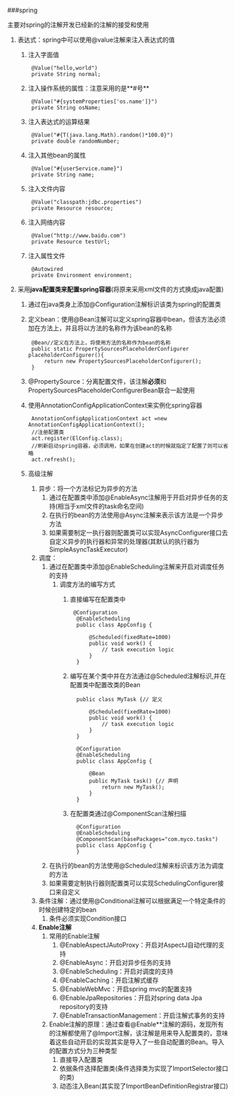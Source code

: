 ###spring

主要对spring的注解开发已经新的注解的接受和使用

1. 表达式：spring中可以使用@value注解来注入表达式的值
	1. 注入字面值

			@Value("hello,world")
			private String normal;
	2. 注入操作系统的属性：注意采用的是**#号**

			@Value("#{systemProperties['os.name']}")
			private String osName;
	3. 注入表达式的运算结果

			@Value("#{T(java.lang.Math).random()*100.0}")
			private double randomNumber;
	4. 注入其他bean的属性

			@Value("#{userService.name}")
			private String name;
	5. 注入文件内容

			@Value("classpath:jdbc.properties")
			private Resource resource;
	6. 注入网络内容

			@Value("http://www.baidu.com")
			private Resource testUrl;
	7. 注入属性文件

			@Autowired
			private Environment environment;
2. 采用**java配置类来配置spring容器**(将原来采用xml文件的方式换成java配置)
	1. 通过在java类身上添加@Configuration注解标识该类为spring的配置类
	2. 定义bean：使用@Bean注解可以定义spring容器中bean，但该方法必须加在方法上，并且将以方法的名称作为该bean的名称

			@Bean//定义在方法上，将使用方法的名称作为bean的名称
			public static PropertySourcesPlaceholderConfigurer placeholderConfigurer(){
				return new PropertySourcesPlaceholderConfigurer();
			}
	3. @PropertySource：分离配置文件，该注解**必须**和PropertySourcesPlaceholderConfigurerBean联合一起使用
	2. 使用AnnotationConfigApplicationContext来实例化spring容器

			AnnotationConfigApplicationContext act =new AnnotationConfigApplicationContext();
			//注册配置类
			act.register(ElConfig.class);
			//刷新启动spring容器，必须调用，如果在创建act的时候就指定了配置了则可以省略
			act.refresh();
	3. 高级注解
		1. 异步：将一个方法标记为异步的方法
			1. 通过在配置类中添加@EnableAsync注解用于开启对异步任务的支持(相当于xml文件的task命名空间)
			2. 在执行的bean的方法使用@Async注解来表示该方法是一个异步方法
			3. 如果需要制定一执行器则配置类可以实现AsyncConfigurer接口去自定义异步的执行器和异常的处理器(其默认的执行器为SimpleAsyncTaskExecutor)
		1. 调度：
			1. 通过在配置类中添加@EnableScheduling注解来开启对调度任务的支持
				1. 调度方法的编写方式
					1. 直接编写在配置类中
			
							@Configuration
							 @EnableScheduling
							 public class AppConfig {
							
							     @Scheduled(fixedRate=1000)
							     public void work() {
							         // task execution logic
							     }
							 }
					2. 编写在某个类中并在方法通过@Scheduled注解标识,并在配置类中配置改类的Bean

							 public class MyTask {// 定义

							     @Scheduled(fixedRate=1000)
							     public void work() {
							         // task execution logic
							     }
							 }

							 @Configuration
							 @EnableScheduling
							 public class AppConfig {
							
							     @Bean
							     public MyTask task() {// 声明
							         return new MyTask();
							     }
							 }
					3. 在配置类通过@ComponentScan注解扫描		

							 @Configuration
							 @EnableScheduling
							 @ComponentScan(basePackages="com.myco.tasks")
							 public class AppConfig {
							 }
			2. 在执行的bean的方法使用@Scheduled注解来标识该方法为调度的方法
			3. 如果需要定制执行器则配置类可以实现SchedulingConfigurer接口来自定义
		4. 条件注解：通过使用@Conditional注解可以根据满足一个特定条件的时候创建特定的bean
			1. 条件必须实现Condition接口
		2. **Enable注解**
			1. 常用的Enable注解
				1. @EnableAspectJAutoProxy：开启对AspectJ自动代理的支持
				2. @EnableAsync：开启对异步任务的支持
				3. @EnableScheduling：开启对调度的支持
				4. @EnableCaching：开启注解式缓存
				5. @EnableWebMvc：开启spring mvc的配置支持
				6. @EnableJpaRepositories：开启对spring data Jpa repository的支持
				7. @EnableTransactionManagement：开启注解式事务的支持
			2. Enable注解的原理：通过查看@Enable**注解的源码，发现所有的注解都使用了@Import注解，该注解是用来导入配置类的，意味着这些自动开启的实现其实是导入了一些自动配置的Bean。导入的配置方式分为三种类型
				1. 直接导入配置类
				2. 依据条件选择配置类(条件选择类为实现了ImportSelector接口的类)
				3. 动态注入Bean(其实现了ImportBeanDefinitionRegistrar接口)
